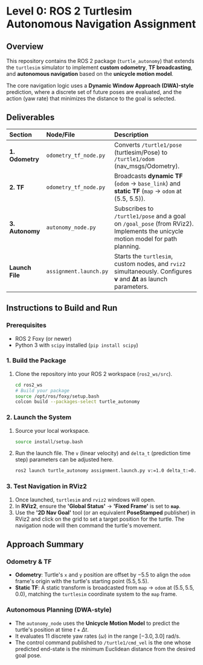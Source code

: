 # Level 0: ROS 2 Turtlesim Autonomous Navigation Assignment

## Overview

This repository contains the ROS 2 package (`turtle_autonomy`) that extends the `turtlesim` simulator to implement **custom odometry**, **TF broadcasting**, and **autonomous navigation** based on the **unicycle motion model**.

The core navigation logic uses a **Dynamic Window Approach (DWA)-style** prediction, where a discrete set of future poses are evaluated, and the action (yaw rate) that minimizes the distance to the goal is selected.

## Deliverables

| Section | Node/File | Description |
| :--- | :--- | :--- |
| **1. Odometry** | `odometry_tf_node.py` | Converts `/turtle1/pose` (turtlesim/Pose) to `/turtle1/odom` (nav_msgs/Odometry). |
| **2. TF** | `odometry_tf_node.py` | Broadcasts **dynamic TF** (`odom` $\rightarrow$ `base_link`) and **static TF** (`map` $\rightarrow$ `odom` at (5.5, 5.5)). |
| **3. Autonomy** | `autonomy_node.py` | Subscribes to `/turtle1/pose` and a goal on `/goal_pose` (from RViz2). Implements the unicycle motion model for path planning. |
| **Launch File** | `assignment.launch.py` | Starts the `turtlesim`, custom nodes, and `rviz2` simultaneously. Configures **v** and **Δt** as launch parameters. |

## Instructions to Build and Run

### Prerequisites
* ROS 2 Foxy (or newer)
* Python 3 with `scipy` installed (`pip install scipy`)

### 1. Build the Package
1.  Clone the repository into your ROS 2 workspace (`ros2_ws/src`).
    ```bash
    cd ros2_ws
    # Build your package
    source /opt/ros/foxy/setup.bash
    colcon build --packages-select turtle_autonomy
    ```

### 2. Launch the System
1.  Source your local workspace.
    ```bash
    source install/setup.bash
    ```
2.  Run the launch file. The `v` (linear velocity) and `delta_t` (prediction time step) parameters can be adjusted here.
    ```bash
    ros2 launch turtle_autonomy assignment.launch.py v:=1.0 delta_t:=0.5
    ```

### 3. Test Navigation in RViz2
1.  Once launched, `turtlesim` and `rviz2` windows will open.
2.  In **RViz2**, ensure the **'Global Status'** $\rightarrow$ **'Fixed Frame'** is set to **`map`**.
3.  Use the **'2D Nav Goal'** tool (or an equivalent **PoseStamped** publisher) in RViz2 and click on the grid to set a target position for the turtle. The navigation node will then command the turtle's movement.

## Approach Summary

### Odometry & TF
* **Odometry**: Turtle's `x` and `y` position are offset by $-5.5$ to align the `odom` frame's origin with the turtle's starting point $(5.5, 5.5)$.
* **Static TF**: A static transform is broadcasted from `map` $\rightarrow$ `odom` at $(5.5, 5.5, 0.0)$, matching the `turtlesim` coordinate system to the `map` frame.

### Autonomous Planning (DWA-style)
* The `autonomy_node` uses the **Unicycle Motion Model** to predict the turtle's position at time $t + \Delta t$.
* It evaluates 11 discrete yaw rates ($\omega$) in the range $[-3.0, 3.0]$ rad/s.
* The control command published to `/turtle1/cmd_vel` is the one whose predicted end-state is the minimum Euclidean distance from the desired goal pose.
